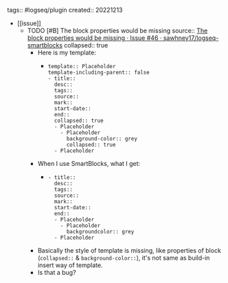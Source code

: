 tags:: #logseq/plugin
created:: 20221213

- [[issue]]
  - TODO [#B] The block properties would be missing
    source:: [The block properties would be missing · Issue #46 · sawhney17/logseq-smartblocks](https://github.com/sawhney17/logseq-smartblocks/issues/46)
    collapsed:: true
    - Here is my template:
      - ```
        template:: Placeholder
        template-including-parent:: false
        - title:: 
          desc:: 
          tags:: 
          source:: 
          mark:: 
          start-date:: 
          end:: 
          collapsed:: true
          - Placeholder
            - Placeholder
              background-color:: grey
              collapsed:: true
          - Placeholder
        ```
    - When I use SmartBlocks, what I get:
      - ```
        - title:: 
          desc:: 
          tags:: 
          source:: 
          mark:: 
          start-date:: 
          end:: 
          - Placeholder
            - Placeholder
              backgroundcolor:: grey
          - Placeholder
        ```
    - Basically the style of template is missing, like properties of block (`collapsed::` & `background-color::`), it's not same as build-in insert way of template.
    - Is that a bug?